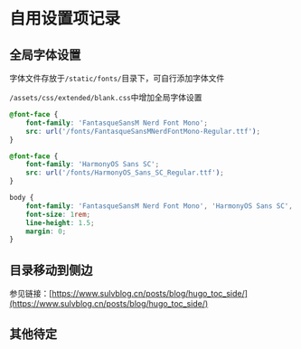 # 自用设置项记录

## 全局字体设置

字体文件存放于``/static/fonts/``目录下，可自行添加字体文件

``/assets/css/extended/blank.css``中增加全局字体设置

```css
@font-face {
    font-family: 'FantasqueSansM Nerd Font Mono';
    src: url('/fonts/FantasqueSansMNerdFontMono-Regular.ttf');
}

@font-face {
    font-family: 'HarmonyOS Sans SC';
    src: url('/fonts/HarmonyOS_Sans_SC_Regular.ttf');
}

body {
    font-family: 'FantasqueSansM Nerd Font Mono', 'HarmonyOS Sans SC', sans-serif;
    font-size: 1rem;
    line-height: 1.5;
    margin: 0;
}
```

## 目录移动到侧边

参见链接：[https://www.sulvblog.cn/posts/blog/hugo_toc_side/](https://www.sulvblog.cn/posts/blog/hugo_toc_side/)

## 其他待定
